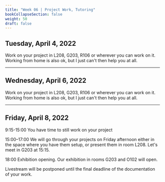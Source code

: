 ```yaml
---
title: "Week 06 | Project Work, Tutoring"
bookCollapseSection: false
weight: 50
draft: false
---
```


## Tuesday, April 4, 2022

Work on your project in L208, G203, R106 or wherever you can work on it. Working from home is also ok, but I just can't then help you at all.

---

## Wednesday, April 6, 2022

Work on your project in L208, G203, R106 or wherever you can work on it. Working from home is also ok, but I just can't then help you at all.

---

## Friday, April 8, 2022

9:15-15:00 You have time to still work on your project

15:00–17:00 We will go through your projects on Friday afternoon either in the space where you have them setup, or present them in room L208. Let's meet in G203 at 15:15.

18:00 Exhibition opening. Our exhibition in rooms G203 and O102 will open.

Livestream will be postponed until the final deadline of the documentation of your work. 

